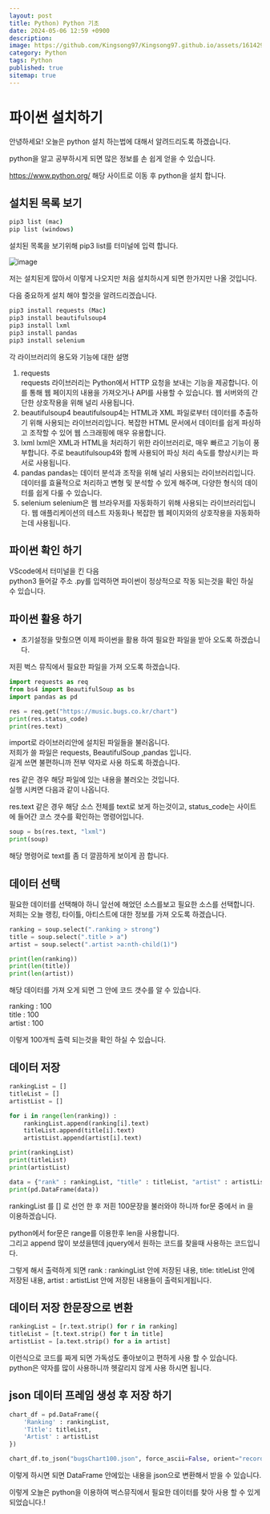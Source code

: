 ```yaml
---
layout: post
title: Python) Python 기초
date: 2024-05-06 12:59 +0900
description: 
image: https://github.com/Kingsong97/Kingsong97.github.io/assets/161429740/db65de14-dc59-4576-8cec-82acc61d8013
category: Python
tags: Python
published: true
sitemap: true
---
```


# 파이썬 설치하기 

안녕하세요! 오늘은 python 설치 하는법에 대해서 알려드리도록 하겠습니다.<br>

python을 알고 공부하시게 되면 많은 정보를 손 쉽게 얻을 수 있습니다. <br>

https://www.python.org/ 해당 사이트로 이동 후 python을 설치 합니다.<br>

## 설치된 목록 보기

````cmd
pip3 list (mac)
pip list (windows)
````

설치된 목록을 보기위해 pip3 list를 터미널에 입력 합니다. <br>

![image](https://github.com/nicejmp1/nicejmp1.github.io/assets/163364733/3a046070-0567-4096-87cd-f101426545c9)

저는 설치된게 많아서 이렇게 나오지만 처음 설치하시게 되면 한가지만 나올 것입니다.<br>

다음 중요하게 설치 해야 할것을 알려드리겠습니다. <br>

````cmd
pip3 install requests (Mac)
pip3 install beautifulsoup4
pip3 install lxml
pip3 install pandas
pip3 install selenium

````

각 라이브러리의 용도와 기능에 대한 설명
1. requests      
    requests 라이브러리는 Python에서 HTTP 요청을 보내는 기능을 제공합니다. 이를 통해 웹 페이지의 내용을 가져오거나 API를 사용할 수 있습니다. 웹 서버와의 간단한 상호작용을 위해 널리 사용됩니다.
2. beautifulsoup4
    beautifulsoup4는 HTML과 XML 파일로부터 데이터를 추출하기 위해 사용되는 라이브러리입니다. 복잡한 HTML 문서에서 데이터를 쉽게 파싱하고 조작할 수 있어 웹 스크래핑에 매우 유용합니다.
3. lxml
    lxml은 XML과 HTML을 처리하기 위한 라이브러리로, 매우 빠르고 기능이 풍부합니다. 주로 beautifulsoup4와 함께 사용되어 파싱 처리 속도를 향상시키는 파서로 사용됩니다.
4. pandas
    pandas는 데이터 분석과 조작을 위해 널리 사용되는 라이브러리입니다. 데이터를 효율적으로 처리하고 변형 및 분석할 수 있게 해주며, 다양한 형식의 데이터를 쉽게 다룰 수 있습니다.
5. selenium
    selenium은 웹 브라우저를 자동화하기 위해 사용되는 라이브러리입니다. 웹 애플리케이션의 테스트 자동화나 복잡한 웹 페이지와의 상호작용을 자동화하는데 사용됩니다.

## 파이썬 확인 하기

VScode에서 터미널을 킨 다음 <br>
python3 들어갈 주소 .py를 입력하면 파이썬이 정상적으로 작동 되는것을 확인 하실 수 있습니다. <br>

## 파이썬 활용 하기
- 초기설정을 맞췄으면 이제 파이썬을 활용 하여 필요한 파일을 받아 오도록 하겠습니다. <br>

저흰 벅스 뮤직에서 필요한 파일을 가져 오도록 하겠습니다. <br>

````python
import requests as req
from bs4 import BeautifulSoup as bs
import pandas as pd

res = req.get("https://music.bugs.co.kr/chart")
print(res.status_code)
print(res.text)

````

import로 라이브러리안에 설치된 파일들을 불러옵니다.<br>
저희가 쓸 파일은 requests, BeautifulSoup ,pandas 입니다.<br>
길게 쓰면 불편하니까 전부 약자로 사용 하도록 하겠습니다. <br>

res 같은 경우 해당 파일에 있는 내용을 불러오는 것입니다.<br> 
실행 시켜면 다음과 같이 나옵니다.<br>

res.text 같은 경우 해당 소스 전체를 text로 보게 하는것이고, status_code는 사이트에 들어간 코스 갯수를 확인하는 명령어입니다.<br>


````python
soup = bs(res.text, "lxml")
print(soup)
````
해당 명령어로 text를 좀 더 깔끔하게 보이게 끔 합니다. <br>

## 데이터 선택

필요한 데이터를 선택해야 하니 앞선에 해었던 소스를보고 필요한 소스를 선택합니다. <br>
저희는 오늘 랭킹, 타이틀, 아티스트에 대한 정보를 가져 오도록 하겠습니다. <br>


````python
ranking = soup.select(".ranking > strong")
title = soup.select(".title > a")
artist = soup.select(".artist >a:nth-child(1)")

print(len(ranking))
print(len(title))
print(len(artist))

````

해당 데이터를 가져 오게 되면 그 안에 코드 갯수를 알 수 있습니다. <br>

ranking : 100 <br>
title : 100 <br>
artist : 100 <br>

이렇게 100개씩 출력 되는것을 확인 하실 수 있습니다. <br>

## 데이터 저장

````python
rankingList = []
titleList = []
artistList = []

for i in range(len(ranking)) : 
    rankingList.append(ranking[i].text)
    titleList.append(title[i].text)
    artistList.append(artist[i].text)

print(rankingList)
print(titleList)
print(artistList)

data = {"rank" : rankingList, "title" : titleList, "artist" : artistList}
print(pd.DataFrame(data))
````

rankingList 를 [] 로 선언 한 후 저흰 100문장을 불러와야 하니까 for문 중에서 in 을 이용하겠습니다. <br>

python에서 for문은 range를 이용한후 len을 사용합니다. <br>
그리고 append 많이 보셨을텐데 jquery에서 원하는 코드를 찾을때 사용하는 코드입니다. <br>

그렇게 해서  출력하게 되면 rank : rankingList 안에 저장된 내용, title: titleList 안에 저장된 내용, artist : artistList 안에 저장된 내용들이 출력되게됩니다. <br>

## 데이터 저장 한문장으로 변환

````python
rankingList = [r.text.strip() for r in ranking]
titleList = [t.text.strip() for t in title]
artistList = [a.text.strip() for a in artist]

````

이런식으로 코드를 짜게 되면 가독성도 좋아보이고 편하게 사용 할 수 있습니다.<br>
python은 약자를 많이 사용하니까 헷갈리지 않게 사용 하시면 됩니다. <br>

## json 데이터 프레임 생성 후 저장 하기

````python
chart_df = pd.DataFrame({
    'Ranking' : rankingList,
    'Title': titleList,
    'Artist' : artistList
})

chart_df.to_json("bugsChart100.json", force_ascii=False, orient="records")
````

이렇게 하시면 되면 DataFrame 안에있는 내용을 json으로 변환해서 받을 수 있습니다. <br>

이렇게 오늘은 python을 이용하여 벅스뮤직에서 필요한 데이터를 찾아 사용 할 수 있게 되었습니다.! <br>
